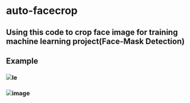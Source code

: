 # auto-facecrop
## Using this code to crop face image for training machine learning project(Face-Mask Detection)
## Example


### ![le](https://user-images.githubusercontent.com/79236612/149900767-e876c758-3e69-4ed3-8750-f54d5ebff3ae.jpg)
### ![image](https://user-images.githubusercontent.com/79236612/149901566-21f59cc2-fc91-4de5-82b0-83cf2d1c4cae.png)
